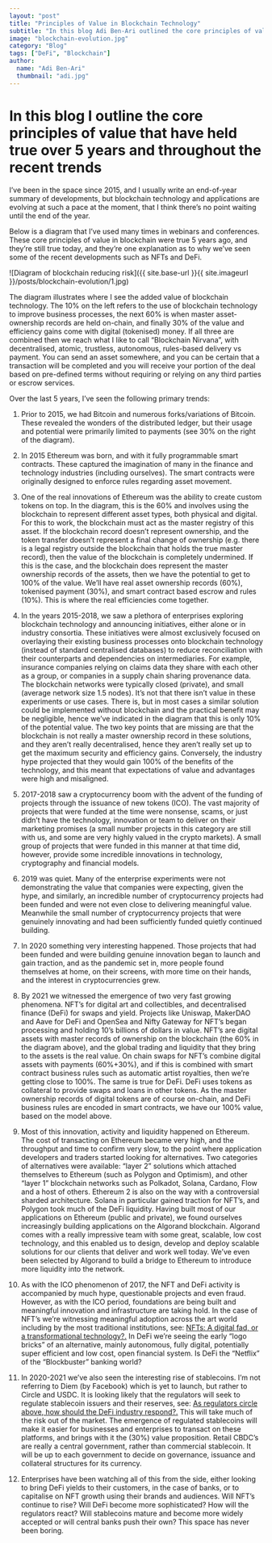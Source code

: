 ```yaml
---
layout: "post"
title: "Principles of Value in Blockchain Technology"
subtitle: "In this blog Adi Ben-Ari outlined the core principles of value that have held true over 5 years and throughout the recent trends"
image: "blockchain-evolution.jpg"
category: "Blog"
tags: ["DeFi", "Blockchain"]
author:
  name: "Adi Ben-Ari"
  thumbnail: "adi.jpg"
---
```


# In this blog I outline the core principles of value that have held true over 5 years and throughout the recent trends

I’ve been in the space since 2015, and I usually write an end-of-year summary of developments, but blockchain technology and applications are evolving at such a pace at the moment, that I think there’s no point waiting until the end of the year.

Below is a diagram that I’ve used many times in webinars and conferences. These core principles of value in blockchain were true 5 years ago, and they’re still true today, and they’re one explanation as to why we’ve seen some of the recent developments such as NFTs and DeFi.

![Diagram of blockchain reducing risk]({{ site.base-url }}{{ site.imageurl }}/posts/blockchain-evolution/1.jpg)

The diagram illustrates where I see the added value of blockchain technology. The 10% on the left refers to the use of blockchain technology to improve business processes, the next 60% is when master asset-ownership records are held on-chain, and finally 30% of the value and efficiency gains come with digital (tokenised) money. If all three are combined then we reach what I like to call “Blockchain Nirvana”, with decentralised, atomic, trustless, autonomous, rules-based delivery vs payment. You can send an asset somewhere, and you can be certain that a transaction will be completed and you will receive your portion of the deal based on pre-defined terms without requiring or relying on any third parties or escrow services.

Over the last 5 years, I’ve seen the following primary trends:

1. Prior to 2015, we had Bitcoin and numerous forks/variations of Bitcoin. These revealed the wonders of the distributed ledger, but their usage and potential were primarily limited to payments (see 30% on the right of the diagram).  

2. In 2015 Ethereum was born, and with it fully programmable smart contracts. These captured the imagination of many in the finance and technology industries (including ourselves). The smart contracts were originally designed to enforce rules regarding asset movement.

3. One of the real innovations of Ethereum was the ability to create custom tokens on top. In the diagram, this is the 60% and involves using the blockchain to represent different asset types, both physical and digital. For this to work, the blockchain must act as the master registry of this asset. If the blockchain record doesn’t represent ownership, and the token transfer doesn’t represent a final change of ownership (e.g. there is a legal registry outside the blockchain that holds the true master record), then the value of the blockchain is completely undermined. If this is the case, and the blockchain does represent the master ownership records of the assets, then we have the potential to get to 100% of the value. We’ll have real asset ownership records (60%), tokenised payment (30%), and smart contract based escrow and rules (10%). This is where the real efficiencies come together.

4. In the years 2015-2018, we saw a plethora of enterprises exploring blockchain technology and announcing initiatives, either alone or in industry consortia. These initiatives were almost exclusively focused on overlaying their existing business processes onto blockchain technology (instead of standard centralised databases) to reduce reconciliation with their counterparts and dependencies on intermediaries. For example, insurance companies relying on claims data they share with each other as a group, or companies in a supply chain sharing provenance data. The blockchain networks were typically closed (private), and small (average network size 1.5 nodes). It’s not that there isn’t value in these experiments or use cases. There is, but in most cases a similar solution could be implemented without blockchain and the practical benefit may be negligible, hence we’ve indicated in the diagram that this is only 10% of the potential value. The two key points that are missing are that the blockchain is not really a master ownership record in these solutions, and they aren’t really decentralised, hence they aren’t really set up to get the maximum security and efficiency gains. Conversely, the industry hype projected that they would gain 100% of the benefits of the technology, and this meant that expectations of value and advantages were high and misaligned.

5. 2017-2018 saw a cryptocurrency boom with the advent of the funding of projects through the issuance of new tokens (ICO). The vast majority of projects that were funded at the time were nonsense, scams, or just didn’t have the technology, innovation or team to deliver on their marketing promises (a small number projects in this category are still with us, and some are very highly valued in the crypto markets). A small group of projects that were funded in this manner at that time did, however, provide some incredible innovations in technology, cryptography and financial models.

6. 2019 was quiet. Many of the enterprise experiments were not demonstrating the value that companies were expecting, given the hype, and similarly, an incredible number of cryptocurrency projects had been funded and were not even close to delivering meaningful value. Meanwhile the small number of cryptocurrency projects that were genuinely innovating and had been sufficiently funded quietly continued building.

7. In 2020 something very interesting happened. Those projects that had been funded and were building genuine innovation began to launch and gain traction, and as the pandemic set in, more people found themselves at home, on their screens, with more time on their hands, and the interest in cryptocurrencies grew.

8. By 2021 we witnessed the emergence of two very fast growing phenomena. NFT’s for digital art and collectibles, and decentralised finance (DeFi) for swaps and yield. Projects like Uniswap, MakerDAO and Aave for DeFi and OpenSea and Nifty Gateway for NFT’s began processing and holding 10’s billions of dollars in value. NFT’s are digital assets with master records of ownership on the blockchain (the 60% in the diagram above), and the global trading and liquidity that they bring to the assets is the real value. On chain swaps for NFT’s combine digital assets with payments (60%+30%), and if this is combined with smart contract business rules such as automatic artist royalties, then we’re getting close to 100%. The same is true for DeFi. DeFi uses tokens as collateral to provide swaps and loans in other tokens. As the master ownership records of digital tokens are of course on-chain, and DeFi business rules are encoded in smart contracts, we have our 100% value, based on the model above.

9. Most of this innovation, activity and liquidity happened on Ethereum. The cost of transacting on Ethereum became very high, and the throughput and time to confirm very slow, to the point where application developers and traders started looking for alternatives. Two categories of alternatives were available: “layer 2” solutions which attached themselves to Ethereum (such as Polygon and Optimism), and other “layer 1” blockchain networks such as Polkadot, Solana, Cardano, Flow and a host of others. Ethereum 2 is also on the way with a controversial sharded architecture. Solana in particular gained traction for NFT’s, and Polygon took much of the DeFi liquidity. Having built most of our applications on Ethereum (public and private), we found ourselves increasingly building applications on the Algorand blockchain. Algorand comes with a really impressive team with some great, scalable, low cost technology, and this enabled us to design, develop and deploy scalable solutions for our clients that deliver and work well today. We’ve even been selected by Algorand to build a bridge to Ethereum to introduce more liquidity into the network.

10. As with the ICO phenomenon of 2017, the NFT and DeFi activity is accompanied by much hype, questionable projects and even fraud. However, as with the ICO period, foundations are being built and meaningful innovation and infrastructure are taking hold. In the case of NFT’s we’re witnessing meaningful adoption across the art world including by the most traditional institutions, see: [NFTs: A digital fad, or a transformational technology?.](https://www.enterprisetimes.co.uk/2021/09/28/placeholder-nfts-a-digital-fad-or-a-transformational-technology/) In DeFi we’re seeing the early “logo bricks” of an alternative, mainly autonomous, fully digital, potentially super efficient and low cost, open financial system. Is DeFi the “Netflix” of the “Blockbuster” banking world?

11. In 2020-2021 we’ve also seen the interesting rise of stablecoins. I’m not referring to Diem (by Facebook) which is yet to launch, but rather to Circle and USDC. It is looking likely that the regulators will seek to regulate stablecoin issuers and their reserves, see: [As regulators circle above, how should the DeFi industry respond?.](https://forkast.news/how-defi-industry-should-respond-to-regulators/) This will take much of the risk out of the market. The emergence of regulated stablecoins will make it easier for businesses and enterprises to transact on these platforms, and brings with it the (30%) value proposition. Retail CBDC’s are really a central government, rather than commercial stablecoin. It will be up to each government to decide on governance, issuance and collateral structures for its currency.

12. Enterprises have been watching all of this from the side, either looking to bring DeFi yields to their customers, in the case of banks, or to capitalise on NFT growth using their brands and audiences.
Will NFT’s continue to rise? Will DeFi become more sophisticated? How will the regulators react? Will stablecoins mature and become more widely accepted or will central banks push their own? This space has never been boring.
